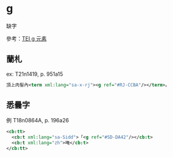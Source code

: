 # g

缺字

參考：[TEI g 元素](http://www.tei-c.org/release/doc/tei-p5-doc/zh-TW/html/ref-g.html)

## 蘭札

ex: T21n1419, p. 951a15

```xml
頂上肉髻內<term xml:lang="sa-x-rj"><g ref="#RJ-CCBA"/></term>。
```

## 悉曇字

例 T18n0864A, p. 196a26

```xml
<cb:tt>
  <cb:t xml:lang="sa-Sidd">「<g ref="#SD-DA42"/></cb:t>
  <cb:t xml:lang="zh">唵</cb:t>
</cb:tt>
```
